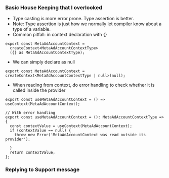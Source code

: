 ### Basic House Keeping that I overlooked
- Type casting is more error prone. Type assertion is better.
- Note: Type assertion is just how we normally let compiler know about a type of a variable.
- Common pitfall: in context declaration with {}
```
export const MetaAdAccountContext = 
  createContext<MetaAdAccountContextType>
  ({} as MetaAdAccountContextType);
``` 

- We can simply declare as null
```
export const MetaAdAccountContext =
createContext<MetaAdAccountContextType | null>(null);
```
- When reading from context, do error handling to check whether it is called inside the provider
```
export const useMetaAdAccountContext = () => useContext(MetaAdAccountContext);

// With error handling
export const useMetaAdAccountContext = (): MetaAdAccountContextType => {
  const contextValue = useContext(MetaAdAccountContext);
  if (contextValue == null) {
    throw new Error('MetaAdAccountContext was read outside its provider');

  }
  return contextValue;
};
```

### Replying to Support message

